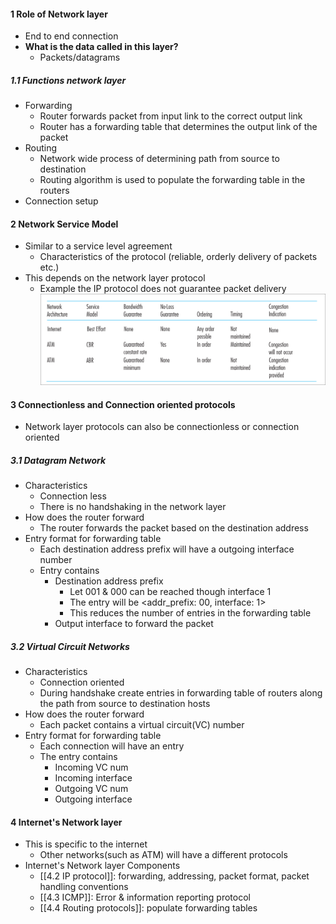 
#### 1 Role of Network layer
- End to end connection
- **What is the data called in this layer?**
	- Packets/datagrams 

##### 1.1 Functions network layer 
- Forwarding
	- Router forwards packet from input link to the correct output link
	- Router has a forwarding table that determines the output link of the packet
- Routing
	- Network wide process of determining path from source to destination
	- Routing algorithm is used to populate the forwarding table in the routers
- Connection setup 

#### 2 Network Service Model
- Similar to a service level agreement
	- Characteristics of the protocol (reliable, orderly delivery of packets etc.)
- This depends on the network layer protocol
	- Example the IP protocol does not guarantee packet delivery
![](./Attachments/Images/network_service_model_example.png)

#### 3 Connectionless and Connection oriented protocols
- Network layer protocols can also be connectionless or connection oriented
##### 3.1 Datagram Network
- Characteristics
	- Connection less 
	- There is no handshaking in the network layer
- How does the router forward
	- The router forwards the packet based on the destination address
- Entry format for forwarding table 
	- Each destination address prefix will have a outgoing interface number
	- Entry contains
		- Destination address prefix
			- Let 001 & 000 can be reached though interface 1
			- The entry will be <addr_prefix: 00, interface: 1>
			- This reduces the number of entries in the forwarding table
		- Output interface to forward the packet
##### 3.2 Virtual Circuit Networks 
- Characteristics 
	- Connection oriented 
	- During handshake create entries in forwarding table of routers along the path from source to destination hosts 
- How does the router forward 
	- Each packet contains a virtual circuit(VC) number
- Entry format for forwarding table 
	- Each connection will have an entry 
	- The entry contains 
		- Incoming VC num 
		- Incoming interface
		- Outgoing VC num 
		- Outgoing interface

#### 4 Internet's Network layer
- This is specific to the internet 
	- Other networks(such as ATM) will have a different protocols
- Internet's Network layer Components 
	- [[4.2 IP protocol]]: forwarding, addressing, packet format, packet handling conventions
	- [[4.3 ICMP]]: Error & information reporting protocol
	- [[4.4 Routing protocols]]: populate forwarding tables

